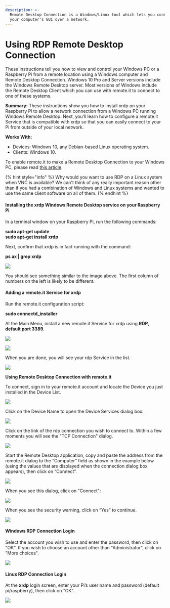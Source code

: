 ```yaml
---
description: >-
  Remote Desktop Connection is a Windows/Linux tool which lets you connect to
  your computer's GUI over a network.
---
```


# Using RDP Remote Desktop Connection

These instructions tell you how to view and control your Windows PC or a Raspberry Pi from a remote location using a Windows computer and Remote Desktop Connection.  Windows 10 Pro and Server versions include the Windows Remote Desktop server.  Most versions of Windows include the Remote Desktop Client which you can use with remote.it to connect to one of these systems.

**Summary:** These instructions show you how to install xrdp on your Raspberry Pi to allow a network connection from a Windows PC running Windows Remote Desktop.  Next, you’ll learn how to configure a remote.it Service that is compatible with xrdp so that you can easily connect to your Pi from outside of your local network.

**Works With:**

* Devices: Windows 10, any Debian-based Linux operating system.
* Clients: Windows 10.

To enable remote.it to make a Remote Desktop Connection to your Windows PC, please read [this article](https://remot3it.zendesk.com/hc/en-us/articles/360021173091-remote-it-Connect-for-Windows-now-available).

{% hint style="info" %}
Why would you want to use RDP on a Linux system when VNC is available?  We can't think of any really important reason other than if you had a combination of Windows and Linux systems and wanted to use the same client software on all of them.
{% endhint %}

#### **Installing the xrdp Windows Remote Desktop service on your Raspberry Pi**

In a terminal window on your Raspberry Pi, run the following commands:

**sudo apt-get update  
sudo apt-get install xrdp**

Next, confirm that xrdp is in fact running with the command:

**ps ax \| grep xrdp**

![](../../.gitbook/assets/image%20%28421%29.png)

You should see something similar to the image above.  The first column of numbers on the left is likely to be different.

#### **Adding a remote.it Service for xrdp**

Run the remote.it configuration script:

**sudo connectd\_installer**

At the Main Menu, install a new remote.it Service for xrdp using **RDP, default port 3389**.

![](../../.gitbook/assets/image%20%28312%29.png)

![](../../.gitbook/assets/image%20%28416%29.png)

When you are done, you will see your rdp Service in the list.

![](../../.gitbook/assets/image%20%2845%29.png)

**Using Remote Desktop Connection with remote.it**

To connect, sign in to your remote.it account and locate the Device you just installed in the Device List.

![](../../.gitbook/assets/image%20%28260%29.png)

Click on the Device Name to open the Device Services dialog box:

![](../../.gitbook/assets/image%20%2812%29.png)

Click on the link of the rdp connection you wish to connect to.  Within a few moments you will see the "TCP Connection" dialog.

![](../../.gitbook/assets/image%20%28315%29.png)

Start the Remote Desktop application, copy and paste the address from the remote.it dialog to the “Computer” field as shown in the example below \(using the values that are displayed when the connection dialog box appears\), then click on “Connect”.

![](../../.gitbook/assets/image%20%28107%29.png)

When you see this dialog, click on "Connect":

![](../../.gitbook/assets/image%20%28307%29.png)

When you see the security warning, click on “Yes” to continue.

![](../../.gitbook/assets/image%20%28115%29.png)

#### **Windows RDP Connection Login**

Select the account you wish to use and enter the password, then click on "OK".  If you wish to choose an account other than "Administrator", click on "More choices".

![](../../.gitbook/assets/image%20%28498%29.png)

#### **Linux RDP Connection Login**

At the **xrdp** login screen, enter your Pi’s user name and password \(default pi/raspberry\), then click on “OK”.

![](../../.gitbook/assets/image%20%28222%29.png)


